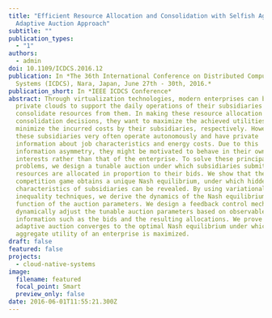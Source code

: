 ```yaml
---
title: "Efficient Resource Allocation and Consolidation with Selfish Agents: An
  Adaptive Auction Approach"
subtitle: ""
publication_types:
  - "1"
authors:
  - admin
doi: 10.1109/ICDCS.2016.12
publication: In *The 36th International Conference on Distributed Computing
  Systems (ICDCS), Nara, Japan, June 27th - 30th, 2016.*
publication_short: In *IEEE ICDCS Conference*
abstract: Through virtualization technologies, modern enterprises can build
  private clouds to support the daily operations of their subsidiaries and
  consolidate resources from them. In making these resource allocation and
  consolidation decisions, they want to maximize the achieved utilities and
  minimize the incurred costs by their subsidiaries, respectively. However,
  these subsidiaries very often operate autonomously and have private
  information about job characteristics and energy costs. Due to this
  information asymmetry, they might be motivated to behave in their own best
  interests rather than that of the enterprise. To solve these principal-agent
  problems, we design a tunable auction under which subsidiaries submit bids and
  resources are allocated in proportion to their bids. We show that the induced
  competition game obtains a unique Nash equilibrium, under which hidden
  characteristics of subsidiaries can be revealed. By using variational
  inequality techniques, we derive the dynamics of the Nash equilibrium as a
  function of the auction parameters. We design a feedback control mechanism to
  dynamically adjust the tunable auction parameters based on observable
  information such as the bids and the resulting allocations. We prove that our
  adaptive auction converges to the optimal Nash equilibrium under which the
  aggregate utility of an enterprise is maximized.
draft: false
featured: false
projects:
  - cloud-native-systems
image:
  filename: featured
  focal_point: Smart
  preview_only: false
date: 2016-06-01T11:55:21.300Z
---
```

